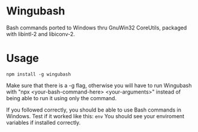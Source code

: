 # Wingubash
Bash commands ported to Windows thru GnuWin32 CoreUtils, packaged with libintl-2 and libiconv-2.

# Usage
```
npm install -g wingubash
```
Make sure that there is a -g flag, otherwise you will have to run Wingubash with "npx &lt;your-bash-command-here&gt;  &lt;your-arguments&gt;" instead of being able to run it using only the command.

If you followed correctly, you should be able to use Bash commands in Windows. Test if it worked like this:
``env``
You should see your enviroment variables if installed correctly.